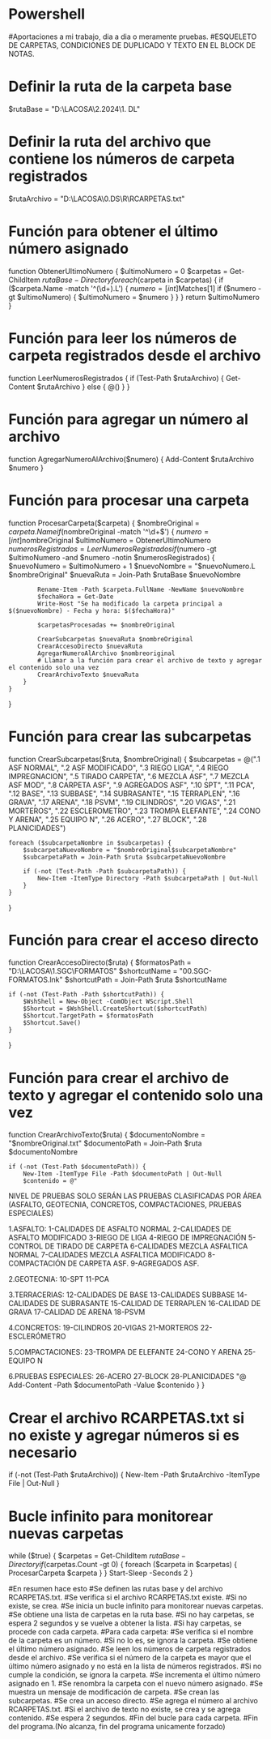 # Powershell
#Aportaciones a mi trabajo, dia a dia o meramente pruebas.
#ESQUELETO DE CARPETAS, CONDICIONES DE DUPLICADO Y TEXTO EN EL BLOCK DE NOTAS.
# Definir la ruta de la carpeta base
$rutaBase = "D:\LACOSA\2.2024\1. DL"

# Definir la ruta del archivo que contiene los números de carpeta registrados
$rutaArchivo = "D:\LACOSA\0.DS\R\RCARPETAS.txt"

# Función para obtener el último número asignado
function ObtenerUltimoNumero {
    $ultimoNumero = 0
    $carpetas = Get-ChildItem $rutaBase -Directory
    foreach ($carpeta in $carpetas) {
        if ($carpeta.Name -match '^(\d+)\.L') {
            $numero = [int]$Matches[1]
            if ($numero -gt $ultimoNumero) {
                $ultimoNumero = $numero
            }
        }
    }
    return $ultimoNumero
}

# Función para leer los números de carpeta registrados desde el archivo
function LeerNumerosRegistrados {
    if (Test-Path $rutaArchivo) {
        Get-Content $rutaArchivo
    } else {
        @()
    }
}

# Función para agregar un número al archivo
function AgregarNumeroAlArchivo($numero) {
    Add-Content $rutaArchivo $numero
}

# Función para procesar una carpeta
function ProcesarCarpeta($carpeta) {
    $nombreOriginal = $carpeta.Name
    if ($nombreOriginal -match '^\d+$') {
        $numero = [int]$nombreOriginal
        $ultimoNumero = ObtenerUltimoNumero
        $numerosRegistrados = LeerNumerosRegistrados
        if ($numero -gt $ultimoNumero -and $numero -notin $numerosRegistrados) {
            $nuevoNumero = $ultimoNumero + 1
            $nuevoNombre = "$nuevoNumero.L $nombreOriginal"
            $nuevaRuta = Join-Path $rutaBase $nuevoNombre

            Rename-Item -Path $carpeta.FullName -NewName $nuevoNombre
            $fechaHora = Get-Date
            Write-Host "Se ha modificado la carpeta principal a $($nuevoNombre) - Fecha y hora: $($fechaHora)"

            $carpetasProcesadas += $nombreOriginal

            CrearSubcarpetas $nuevaRuta $nombreOriginal
            CrearAccesoDirecto $nuevaRuta
            AgregarNumeroAlArchivo $nombreoriginal
            # Llamar a la función para crear el archivo de texto y agregar el contenido solo una vez
            CrearArchivoTexto $nuevaRuta
        }
    }
}

# Función para crear las subcarpetas
function CrearSubcarpetas($ruta, $nombreOriginal) {
    $subcarpetas = @(".1 ASF NORMAL", ".2 ASF MODIFICADO", ".3 RIEGO LIGA", ".4 RIEGO IMPREGNACION", ".5 TIRADO CARPETA", ".6 MEZCLA ASF", ".7 MEZCLA ASF MOD", ".8 CARPETA ASF", ".9 AGREGADOS ASF", ".10 SPT", ".11 PCA", ".12 BASE", ".13 SUBBASE", ".14 SUBRASANTE", ".15 TERRAPLEN", ".16 GRAVA", ".17 ARENA", ".18 PSVM", ".19 CILINDROS", ".20 VIGAS", ".21 MORTEROS", ".22 ESCLEROMETRO", ".23 TROMPA ELEFANTE", ".24 CONO Y ARENA", ".25 EQUIPO N", ".26 ACERO", ".27 BLOCK", ".28 PLANICIDADES")

    foreach ($subcarpetaNombre in $subcarpetas) {
        $subcarpetaNuevoNombre = "$nombreOriginal$subcarpetaNombre"
        $subcarpetaPath = Join-Path $ruta $subcarpetaNuevoNombre

        if (-not (Test-Path -Path $subcarpetaPath)) {
            New-Item -ItemType Directory -Path $subcarpetaPath | Out-Null
        }
    }
}

# Función para crear el acceso directo
function CrearAccesoDirecto($ruta) {
    $formatosPath = "D:\LACOSA\1.SGC\FORMATOS"
    $shortcutName = "00.SGC-FORMATOS.lnk"
    $shortcutPath = Join-Path $ruta $shortcutName

    if (-not (Test-Path -Path $shortcutPath)) {
        $WshShell = New-Object -ComObject WScript.Shell
        $Shortcut = $WshShell.CreateShortcut($shortcutPath)
        $Shortcut.TargetPath = $formatosPath
        $Shortcut.Save()
    }
}

# Función para crear el archivo de texto y agregar el contenido solo una vez
function CrearArchivoTexto($ruta) {
    $documentoNombre = "$nombreOriginal.txt"
    $documentoPath = Join-Path $ruta $documentoNombre
    
    if (-not (Test-Path $documentoPath)) {
        New-Item -ItemType File -Path $documentoPath | Out-Null
        $contenido = @"
NIVEL DE PRUEBAS
SOLO SERÁN LAS PRUEBAS CLASIFICADAS POR ÁREA (ASFALTO, GEOTECNIA, CONCRETOS, COMPACTACIONES, PRUEBAS ESPECIALES) 

1.ASFALTO:
    1-CALIDADES DE ASFALTO NORMAL
    2-CALIDADES DE ASFALTO MODIFICADO
    3-RIEGO DE LIGA
    4-RIEGO DE IMPREGNACIÓN
    5-CONTROL DE TIRADO DE CARPETA
    6-CALIDADES MEZCLA ASFALTICA NORMAL
    7-CALIDADES MEZCLA ASFALTICA MODIFICADO
    8-COMPACTACIÓN DE CARPETA ASF.
    9-AGREGADOS ASF.

2.GEOTECNIA:
    10-SPT
    11-PCA

3.TERRACERIAS:
    12-CALIDADES DE BASE
    13-CALIDADES SUBBASE
    14-CALIDADES DE SUBRASANTE
    15-CALIDAD DE TERRAPLEN
    16-CALIDAD DE GRAVA
    17-CALIDAD DE ARENA
    18-PSVM

4.CONCRETOS:
    19-CILINDROS
    20-VIGAS
    21-MORTEROS
    22-ESCLERÓMETRO

5.COMPACTACIONES:
    23-TROMPA DE ELEFANTE
    24-CONO Y ARENA
    25-EQUIPO N

6.PRUEBAS ESPECIALES:
    26-ACERO
    27-BLOCK
    28-PLANICIDADES
"@
        Add-Content -Path $documentoPath -Value $contenido
    }
}

# Crear el archivo RCARPETAS.txt si no existe y agregar números si es necesario
if (-not (Test-Path $rutaArchivo)) {
    New-Item -Path $rutaArchivo -ItemType File | Out-Null
}

# Bucle infinito para monitorear nuevas carpetas
while ($true) {
    $carpetas = Get-ChildItem $rutaBase -Directory
    if ($carpetas.Count -gt 0) {
        foreach ($carpeta in $carpetas) {
            ProcesarCarpeta $carpeta
        }
    }
    Start-Sleep -Seconds 2
}

#En resumen hace esto
#Se definen las rutas base y del archivo RCARPETAS.txt.
#Se verifica si el archivo RCARPETAS.txt existe.
#Si no existe, se crea.
#Se inicia un bucle infinito para monitorear nuevas carpetas.
#Se obtiene una lista de carpetas en la ruta base.
#Si no hay carpetas, se espera 2 segundos y se vuelve a obtener la lista.
#Si hay carpetas, se procede con cada carpeta.
#Para cada carpeta:
#Se verifica si el nombre de la carpeta es un número.
#Si no lo es, se ignora la carpeta.
#Se obtiene el último número asignado.
#Se leen los números de carpeta registrados desde el archivo.
#Se verifica si el número de la carpeta es mayor que el último número asignado y no está en la lista de números registrados.
#Si no cumple la condición, se ignora la carpeta.
#Se incrementa el último número asignado en 1.
#Se renombra la carpeta con el nuevo número asignado.
#Se muestra un mensaje de modificación de carpeta.
#Se crean las subcarpetas.
#Se crea un acceso directo.
#Se agrega el número al archivo RCARPETAS.txt.
#Si el archivo de texto no existe, se crea y se agrega contenido.
#Se espera 2 segundos.
#Fin del bucle para cada carpeta.
#Fin del programa.(No alcanza, fin del programa unicamente forzado)

